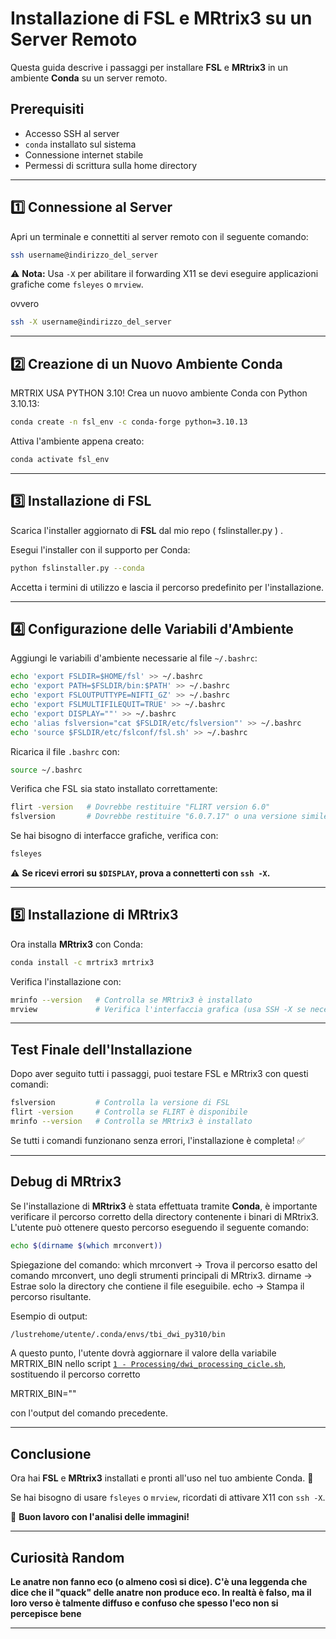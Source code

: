 # **Installazione di FSL e MRtrix3 su un Server Remoto**

Questa guida descrive i passaggi per installare **FSL** e **MRtrix3** in un ambiente **Conda** su un server remoto.

## **Prerequisiti**
- Accesso SSH al server
- `conda` installato sul sistema
- Connessione internet stabile
- Permessi di scrittura sulla home directory
---

## **1️⃣ Connessione al Server**
Apri un terminale e connettiti al server remoto con il seguente comando:

```bash
ssh username@indirizzo_del_server
```

⚠️ **Nota:** Usa `-X` per abilitare il forwarding X11 se devi eseguire applicazioni grafiche come `fsleyes` o `mrview`.

ovvero

```bash
ssh -X username@indirizzo_del_server 
```

---

## **2️⃣ Creazione di un Nuovo Ambiente Conda**
MRTRIX USA PYTHON 3.10!
Crea un nuovo ambiente Conda con Python 3.10.13:

```bash
conda create -n fsl_env -c conda-forge python=3.10.13  
```

Attiva l'ambiente appena creato:

```bash
conda activate fsl_env
```

---

## **3️⃣ Installazione di FSL**
Scarica l'installer aggiornato di **FSL** dal mio repo ( fslinstaller.py ) .

Esegui l'installer con il supporto per Conda:

```bash
python fslinstaller.py --conda
```

Accetta i termini di utilizzo e lascia il percorso predefinito per l'installazione.

---

## **4️⃣ Configurazione delle Variabili d'Ambiente**
Aggiungi le variabili d'ambiente necessarie al file `~/.bashrc`:

```bash
echo 'export FSLDIR=$HOME/fsl' >> ~/.bashrc
echo 'export PATH=$FSLDIR/bin:$PATH' >> ~/.bashrc
echo 'export FSLOUTPUTTYPE=NIFTI_GZ' >> ~/.bashrc
echo 'export FSLMULTIFILEQUIT=TRUE' >> ~/.bashrc
echo 'export DISPLAY=""' >> ~/.bashrc
echo 'alias fslversion="cat $FSLDIR/etc/fslversion"' >> ~/.bashrc
echo 'source $FSLDIR/etc/fslconf/fsl.sh' >> ~/.bashrc
```

Ricarica il file `.bashrc` con:

```bash
source ~/.bashrc
```

Verifica che FSL sia stato installato correttamente:

```bash
flirt -version   # Dovrebbe restituire "FLIRT version 6.0"
fslversion       # Dovrebbe restituire "6.0.7.17" o una versione simile
```

Se hai bisogno di interfacce grafiche, verifica con:

```bash
fsleyes
```

⚠️ **Se ricevi errori su `$DISPLAY`, prova a connetterti con `ssh -X`.**

---

## **5️⃣ Installazione di MRtrix3**
Ora installa **MRtrix3** con Conda:

```bash
conda install -c mrtrix3 mrtrix3
```

Verifica l'installazione con:

```bash
mrinfo --version   # Controlla se MRtrix3 è installato
mrview             # Verifica l'interfaccia grafica (usa SSH -X se necessario)
```

---

## **Test Finale dell'Installazione**
Dopo aver seguito tutti i passaggi, puoi testare FSL e MRtrix3 con questi comandi:

```bash
fslversion         # Controlla la versione di FSL
flirt -version     # Controlla se FLIRT è disponibile
mrinfo --version   # Controlla se MRtrix3 è installato
```

Se tutti i comandi funzionano senza errori, l'installazione è completa! ✅

---


## **Debug di MRtrix3**

Se l'installazione di **MRtrix3** è stata effettuata tramite **Conda**, è importante verificare il percorso corretto della directory contenente i binari di MRtrix3.  
L'utente può ottenere questo percorso eseguendo il seguente comando:

```bash
echo $(dirname $(which mrconvert))
```

Spiegazione del comando:
which mrconvert → Trova il percorso esatto del comando mrconvert, uno degli strumenti principali di MRtrix3.
dirname → Estrae solo la directory che contiene il file eseguibile.
echo → Stampa il percorso risultante.

Esempio di output:
```bash
/lustrehome/utente/.conda/envs/tbi_dwi_py310/bin
```

A questo punto, l'utente dovrà aggiornare il valore della variabile MRTRIX_BIN nello script  [`1 - Processing/dwi_processing_cicle.sh`](1%20-%20Processing/dwi_processing_cicle.sh), sostituendo il percorso corretto

MRTRIX_BIN=""

con l'output del comando precedente.

---

## **Conclusione**
Ora hai **FSL** e **MRtrix3** installati e pronti all'uso nel tuo ambiente Conda. 🎉

Se hai bisogno di usare `fsleyes` o `mrview`, ricordati di attivare X11 con `ssh -X`.

🚀 **Buon lavoro con l'analisi delle immagini!**

---

## **Curiosità Random** 

**Le anatre non fanno eco (o almeno così si dice). C'è una leggenda che dice che il "quack" delle anatre non produce eco. In realtà è falso, ma il loro verso è talmente diffuso e confuso che spesso l'eco non si percepisce bene**

---